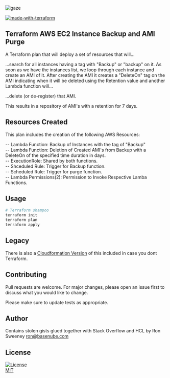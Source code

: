 ![gaze](https://www.basenube.com/archive/assets/images/basenube.png)

[![made-with-terraform](https://img.shields.io/badge/Made%20with-Terraform-1f425f.svg)](https://www.terraform.io/)  
## Terraform AWS EC2 Instance Backup and AMI Purge

A Terraform plan that will deploy a set of resources that will...

...search for all instances having a tag with "Backup" or "backup"
on it. As soon as we have the instances list, we loop through each instance
and create an AMI of it. After creating the AMI 
it creates a "DeleteOn" tag on the AMI indicating when it will be deleted using the Retention value and another Lambda function will...

...delete (or de-register) that AMI.

This results in a repository of AMI's with a retention for 7 days.

## Resources Created

  This plan includes the creation of the following AWS Resources:

  -- Lambda Function: Backup of Instances with the tag of "Backup"  
  -- Lambda Function: Deletion of Created AMI's  from Backup with a DeleteOn of the specified time duration in days.  
  -- ExecutionRole: Shared by both functions.  
  -- Shceduled Rule: Trigger for Backup function.  
  -- Scheduled Rule: Trigger for purge function.  
  -- Lambda Permissions(2): Permission to Invoke Respective Lamba Functions.  

## Usage

```bash
# Terraform shampoo
terraform init
terraform plan
terraform apply
```

## Legacy
There is also a [Cloudformation Version](https://github.com/basenube/aws-instance-backup-ami-purge/blob/master/cloudformation/basenube-aws-instance-backup-ami-purge-stack.yaml) of this included in case you dont Terraform.


## Contributing
Pull requests are welcome. For major changes, please open an issue first to discuss what you would like to change.

Please make sure to update tests as appropriate.

## Author
Contains stolen gists glued together with Stack Overflow and HCL by Ron Sweeney <ron@basenube.com>

## License
[![License](https://img.shields.io/github/license/basenube/aws-instance-backup-ami-purge.svg?style=social)](https://github.com/basenube/aws-instance-backup-ami-purge)  
[MIT](https://choosealicense.com/licenses/mit/)